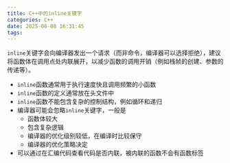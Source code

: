 ```yaml
---
title: C++中的inline关键字
categories: C++
date: 2025-06-08 16:31:45
tags:
---
```


`inline`关键字会向编译器发出一个请求（而非命令，编译器可以选择拒绝），建议将函数体在调用点处内联展开，以减少函数的调用开销（例如栈帧的创建、参数的传递等）。

* `inline`函数通常用于执行速度快且调用频繁的小函数
* `inline`函数的定义通常放在头文件中
* `inline`函数不能包含复杂的控制结构，例如循环和递归
* 编译器可能会忽略`inline`关键字，一般是
  * 函数体较大
  * 包含复杂逻辑
  * 编译器的优化级别较低，在编译时比较保守
  * 编译器的优化策略决定
* 可以通过在汇编代码查看代码是否内联，被内联的函数不会有函数标签

